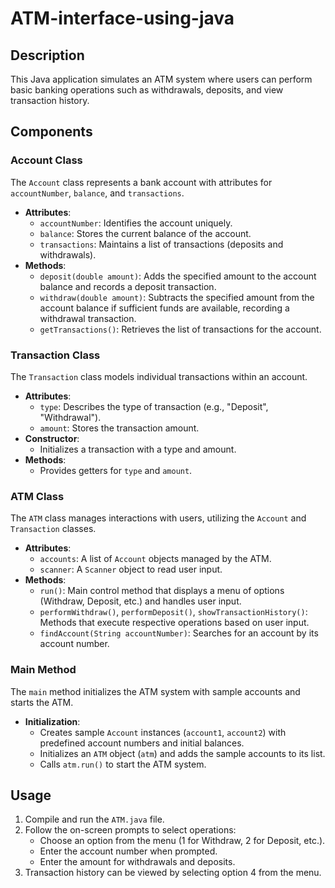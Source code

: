 # ATM-interface-using-java
## Description
This Java application simulates an ATM system where users can perform basic banking operations such as withdrawals, deposits, and view transaction history.

## Components

### Account Class
The `Account` class represents a bank account with attributes for `accountNumber`, `balance`, and `transactions`.

- **Attributes**: 
  - `accountNumber`: Identifies the account uniquely.
  - `balance`: Stores the current balance of the account.
  - `transactions`: Maintains a list of transactions (deposits and withdrawals).
- **Methods**: 
  - `deposit(double amount)`: Adds the specified amount to the account balance and records a deposit transaction.
  - `withdraw(double amount)`: Subtracts the specified amount from the account balance if sufficient funds are available, recording a withdrawal transaction.
  - `getTransactions()`: Retrieves the list of transactions for the account.

### Transaction Class
The `Transaction` class models individual transactions within an account.

- **Attributes**: 
  - `type`: Describes the type of transaction (e.g., "Deposit", "Withdrawal").
  - `amount`: Stores the transaction amount.
- **Constructor**: 
  - Initializes a transaction with a type and amount.
- **Methods**: 
  - Provides getters for `type` and `amount`.

### ATM Class
The `ATM` class manages interactions with users, utilizing the `Account` and `Transaction` classes.

- **Attributes**: 
  - `accounts`: A list of `Account` objects managed by the ATM.
  - `scanner`: A `Scanner` object to read user input.
- **Methods**: 
  - `run()`: Main control method that displays a menu of options (Withdraw, Deposit, etc.) and handles user input.
  - `performWithdraw()`, `performDeposit()`, `showTransactionHistory()`: Methods that execute respective operations based on user input.
  - `findAccount(String accountNumber)`: Searches for an account by its account number.

### Main Method
The `main` method initializes the ATM system with sample accounts and starts the ATM.

- **Initialization**: 
  - Creates sample `Account` instances (`account1`, `account2`) with predefined account numbers and initial balances.
  - Initializes an `ATM` object (`atm`) and adds the sample accounts to its list.
  - Calls `atm.run()` to start the ATM system.

## Usage
1. Compile and run the `ATM.java` file.
2. Follow the on-screen prompts to select operations:
   - Choose an option from the menu (1 for Withdraw, 2 for Deposit, etc.).
   - Enter the account number when prompted.
   - Enter the amount for withdrawals and deposits.
3. Transaction history can be viewed by selecting option 4 from the menu.
